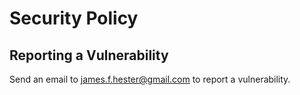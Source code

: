 # Security Policy

## Reporting a Vulnerability

Send an email to james.f.hester@gmail.com to report a vulnerability.
